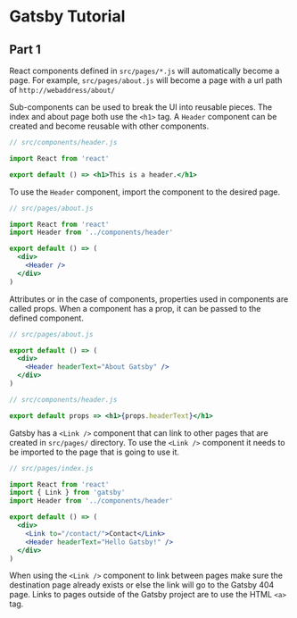 # Gatsby Tutorial

## Part 1

React components defined in `src/pages/*.js` will automatically become a page.
For example, `src/pages/about.js` will become a page with a url path of `http://webaddress/about/`

Sub-components can be used to break the UI into reusable pieces.
The index and about page both use the `<h1>` tag. A `Header` component can be created and become reusable with other components.

```jsx
// src/components/header.js

import React from 'react'

export default () => <h1>This is a header.</h1>
```

To use the `Header` component, import the component to the desired page.

```jsx
// src/pages/about.js

import React from 'react'
import Header from '../components/header'

export default () => (
  <div>
    <Header />
  </div>
)
```

Attributes or in the case of components, properties used in components are called props. When a component has a prop, it can be passed to the defined component.
```jsx
// src/pages/about.js

export default () => (
  <div>
    <Header headerText="About Gatsby" />
  </div>
)
```
```jsx
// src/components/header.js

export default props => <h1>{props.headerText}</h1>
```

Gatsby has a `<Link />` component that can link to other pages that are created in `src/pages/` directory.
To use the `<Link />` component it needs to be imported to the page that is going to use it.
```jsx
// src/pages/index.js

import React from 'react'
import { Link } from 'gatsby'
import Header from '../components/header'

export default () => (
  <div>
    <Link to="/contact/">Contact</Link>
    <Header headerText="Hello Gatsby!" />
  </div>
)
```
When using the `<Link />` component to link between pages make sure the destination page already exists or else the link will go to the Gatsby 404 page.
Links to pages outside of the Gatsby project are to use the HTML `<a>` tag.

